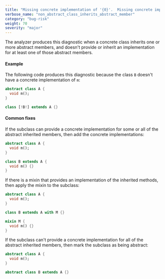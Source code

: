 ```yaml
---
title: "Missing concrete implementation of '{0}'.  Missing concrete implementations of '{0}' and '{1}'.  Missing concrete implementations of '{0}', '{1}', '{2}', '{3}', and {4} more.  Missing concrete implementations of '{0}', '{1}', '{2}', and '{3}'.  Missing concrete implementations of '{0}', '{1}', and '{2}'."
verbose_name: "non_abstract_class_inherits_abstract_member"
category: "bug-risk"
weight: 70
severity: "major"
---
```

The analyzer produces this diagnostic when a concrete class inherits one or
more abstract members, and doesn't provide or inherit an implementation for
at least one of those abstract members.

#### Example

The following code produces this diagnostic because the class `B` doesn't
have a concrete implementation of `m`:

```dart
abstract class A {
  void m();
}

class [!B!] extends A {}
```

#### Common fixes

If the subclass can provide a concrete implementation for some or all of
the abstract inherited members, then add the concrete implementations:

```dart
abstract class A {
  void m();
}

class B extends A {
  void m() {}
}
```

If there is a mixin that provides an implementation of the inherited
methods, then apply the mixin to the subclass:

```dart
abstract class A {
  void m();
}

class B extends A with M {}

mixin M {
  void m() {}
}
```

If the subclass can't provide a concrete implementation for all of the
abstract inherited members, then mark the subclass as being abstract:

```dart
abstract class A {
  void m();
}

abstract class B extends A {}
```
